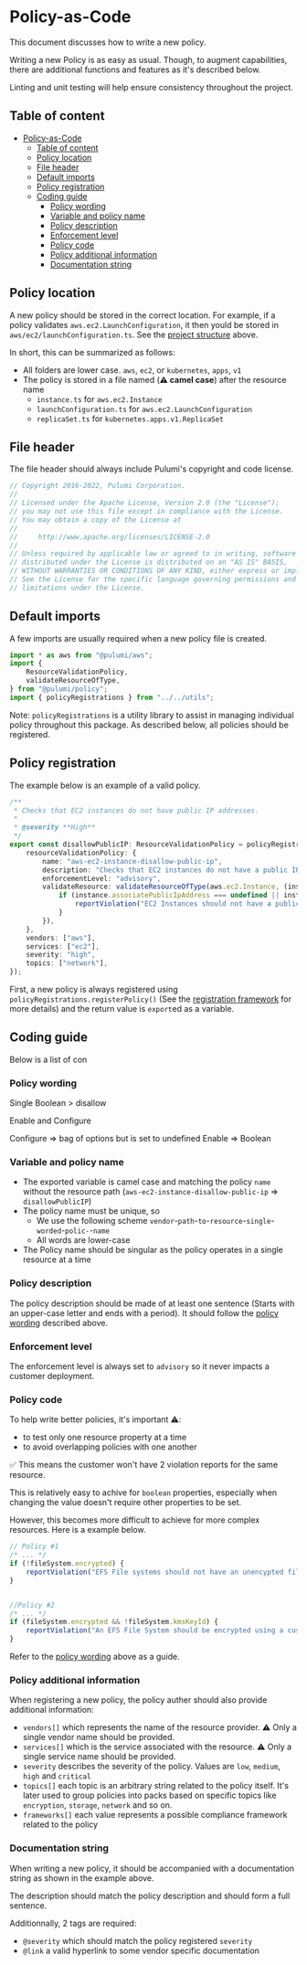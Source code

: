 # Policy-as-Code

This document discusses how to write a new policy.

Writing a new Policy is as easy as usual. Though, to augment capabilities, there are additional functions and features as it's described below.

Linting and unit testing will help ensure consistency throughout the project.

## Table of content

- [Policy-as-Code](#policy-as-code)
  - [Table of content](#table-of-content)
  - [Policy location](#policy-location)
  - [File header](#file-header)
  - [Default imports](#default-imports)
  - [Policy registration](#policy-registration)
  - [Coding guide](#coding-guide)
    - [Policy wording](#policy-wording)
    - [Variable and policy name](#variable-and-policy-name)
    - [Policy description](#policy-description)
    - [Enforcement level](#enforcement-level)
    - [Policy code](#policy-code)
    - [Policy additional information](#policy-additional-information)
    - [Documentation string](#documentation-string)

## Policy location

A new policy should be stored in the correct location. For example, if a policy validates `aws.ec2.LaunchConfiguration`, it then yould be stored in `aws/ec2/launchConfiguration.ts`. See the [project structure](../project-structure.md) above.

In short, this can be summarized as follows:

* All folders are lower case. `aws`, `ec2`, or `kubernetes`, `apps`, `v1`
* The policy is stored in a file named (**⚠️ camel case**) after the resource name
  * `instance.ts` for `aws.ec2.Instance`
  * `launchConfiguration.ts` for `aws.ec2.LaunchConfiguration`
  * `replicaSet.ts` for `kubernetes.apps.v1.ReplicaSet`

## File header

The file header should always include Pulumi's copyright and code license.

```ts
// Copyright 2016-2022, Pulumi Corporation.
//
// Licensed under the Apache License, Version 2.0 (the "License");
// you may not use this file except in compliance with the License.
// You may obtain a copy of the License at
//
//     http://www.apache.org/licenses/LICENSE-2.0
//
// Unless required by applicable law or agreed to in writing, software
// distributed under the License is distributed on an "AS IS" BASIS,
// WITHOUT WARRANTIES OR CONDITIONS OF ANY KIND, either express or implied.
// See the License for the specific language governing permissions and
// limitations under the License.
```

## Default imports

A few imports are usually required when a new policy file is created.

```ts
import * as aws from "@pulumi/aws";
import {
    ResourceValidationPolicy,
    validateResourceOfType,
} from "@pulumi/policy";
import { policyRegistrations } from "../../utils";
```

Note: `policyRegistrations` is a utility library to assist in managing individual policy throughout this package. As described below, all policies should be registered.

## Policy registration

The example below is an example of a valid policy.

```ts
/**
 * Checks that EC2 instances do not have public IP addresses.
 *
 * @severity **High**
 */
export const disallowPublicIP: ResourceValidationPolicy = policyRegistrations.registerPolicy({
    resourceValidationPolicy: {
        name: "aws-ec2-instance-disallow-public-ip",
        description: "Checks that EC2 instances do not have a public IP address.",
        enforcementLevel: "advisory",
        validateResource: validateResourceOfType(aws.ec2.Instance, (instance, args, reportViolation) => {
            if (instance.associatePublicIpAddress === undefined || instance.associatePublicIpAddress === true) {
                reportViolation("EC2 Instances should not have a public IP address.");
            }
        }),
    },
    vendors: ["aws"],
    services: ["ec2"],
    severity: "high",
    topics: ["network"],
});
```

First, a new policy is always registered using `policyRegistrations.registerPolicy()` (See the [registration framework](#registration-framework) for more details) and the return value is `export`ed as a variable.

## Coding guide

Below is a list of con

### Policy wording

Single Boolean > disallow

Enable and Configure

Configure => bag of options but is set to undefined
Enable => Boolean


### Variable and policy name

* The exported variable is camel case and matching the policy `name` without the resource path (`aws-ec2-instance-disallow-public-ip` => `disallowPublicIP`)
* The policy name must be unique, so
  * We use the following scheme `vendor`-`path`-`to`-`resource`-`single`-`worded`-`polic-`-`name`
  * All words are lower-case
* The Policy name should be singular as the policy operates in a single resource at a time

### Policy description

The policy description should be made of at least one sentence (Starts with an upper-case letter and ends with a period). It should follow the [policy wording](#policy-wording) described above.

### Enforcement level

The enforcement level is always set to `advisory` so it never impacts a customer deployment.

### Policy code

To help write better policies, it's important ⚠️:

* to test only one resource property at a time
* to avoid overlapping policies with one another

✅ This means the customer won't have 2 violation reports for the same resource.

This is relatively easy to achive for `boolean` properties, especially when changing the value doesn't require other properties to be set.

However, this becomes more difficult to achieve for more complex resources. Here is a example below.

```ts
// Policy #1
/* ... */
if (!fileSystem.encrypted) {
    reportViolation("EFS File systems should not have an unencypted file system.");
}


//Policy #2
/* ... */
if (fileSystem.encrypted && !fileSystem.kmsKeyId) {
    reportViolation("An EFS File System should be encrypted using a customer-managed KMS key.");
}
```

Refer to the [policy wording](#policy-wording) above as a guide.

### Policy additional information

When registering a new policy, the policy auther should also provide additional information:

* `vendors[]` which represents the name of the resource provider. ⚠️ Only a single vendor name should be provided.
* `services[]` which is the service associated with the resource. ⚠️ Only a single service name should be provided.
* `severity` describes the severity of the policy. Values are `low`, `medium`, `high` and `critical`
* `topics[]` each topic is an arbitrary string related to the policy itself. It's later used to group policies into packs based on specific topics like `encryption`, `storage`, `network` and so on.
* `frameworks[]` each value represents a possible compliance framework related to the policy

### Documentation string

When writing a new policy, it should be accompanied with a documentation string as shown in the example above.

The description should match the policy description and should form a full sentence.

Additionnally, 2 tags are required:

* `@severity` which should match the policy registered `severity`
* `@link` a valid hyperlink to some vendor specific documentation
